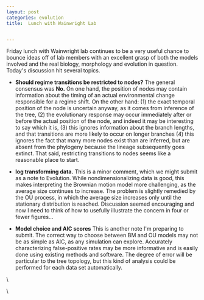 ```yaml
---
layout: post
categories: evolution
title:  Lunch with Wainwright Lab


---
```







Friday lunch with Wainwright lab continues to be a very useful chance to
bounce ideas off of lab members with an excellent grasp of both the
models involved and the real biology, morphology and evolution in
question. Today's discussion hit several topics.

-   **Should regime transitions be restricted to nodes?** The general
    consensus was **No.** On one hand, the position of nodes may contain
    information about the timing of an actual environmental change
    responsible for a regime shift. On the other hand: (1) the exact
    temporal position of the node is uncertain anyway, as it comes from
    inference of the tree, (2) the evolutionary response may occur
    immediately after or before the actual position of the node, and
    indeed it may be interesting to say which it is, (3) this ignores
    information about the branch lengths, and that transitions are more
    likely to occur on longer branches (4) this ignores the fact that
    many more nodes exist than are inferred, but are absent from the
    phylogeny because the lineage subsequently goes extinct. That said,
    restricting transitions to nodes seems like a reasonable place to
    start.

-   **log transforming data.** This is a minor comment, which we might
    submit as a note to Evolution. While nondimensionalizing data is
    good, this makes interpreting the Brownian motion model more
    challenging, as the average size continues to increase. The problem
    is slightly remedied by the OU process, in which the average size
    increases only until the stationary distribution is reached.
    Discussion seemed encouraging and now I need to think of how to
    usefully illustrate the concern in four or fewer figures...

-   **Model choice and AIC scores** This is another note I'm preparing
    to submit. The correct way to choose between BM and OU models may
    not be as simple as AIC, as any simulation can explore. Accurately
    characterizing false-positive rates may be more informative and is
    easily done using existing methods and software. The degree of error
    will be particular to the tree topology, but this kind of analysis
    could be performed for each data set automatically.

\

\

